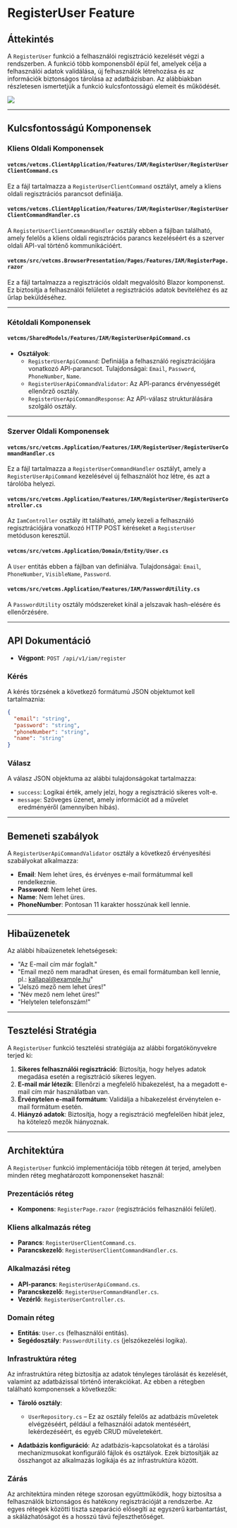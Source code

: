 # RegisterUser Feature

## Áttekintés

A `RegisterUser` funkció a felhasználói regisztráció kezelését végzi a rendszerben. A funkció több komponensből épül fel, amelyek célja a felhasználói adatok validálása, új felhasználók létrehozása és az információk biztonságos tárolása az adatbázisban. Az alábbiakban részletesen ismertetjük a funkció kulcsfontosságú elemeit és működését.

![](RegisterUser_Feature.png)

---

## Kulcsfontosságú Komponensek

### Kliens Oldali Komponensek

#### `vetcms/vetcms.ClientApplication/Features/IAM/RegisterUser/RegisterUserClientCommand.cs`
Ez a fájl tartalmazza a `RegisterUserClientCommand` osztályt, amely a kliens oldali regisztrációs parancsot definiálja.

#### `vetcms/vetcms.ClientApplication/Features/IAM/RegisterUser/RegisterUserClientCommandHandler.cs`
A `RegisterUserClientCommandHandler` osztály ebben a fájlban található, amely felelős a kliens oldali regisztrációs parancs kezeléséért és a szerver oldali API-val történő kommunikációért.

#### `vetcms/src/vetcms.BrowserPresentation/Pages/Features/IAM/RegisterPage.razor`
Ez a fájl tartalmazza a regisztrációs oldalt megvalósító Blazor komponenst. Ez biztosítja a felhasználói felületet a regisztrációs adatok beviteléhez és az űrlap beküldéséhez.

---

### Kétoldali Komponensek

#### `vetcms/SharedModels/Features/IAM/RegisterUserApiCommand.cs`
- **Osztályok**:
    - `RegisterUserApiCommand`: Definiálja a felhasználó regisztrációjára vonatkozó API-parancsot. Tulajdonságai: `Email`, `Password`, `PhoneNumber`, `Name`.
    - `RegisterUserApiCommandValidator`: Az API-parancs érvényességét ellenőrző osztály.
    - `RegisterUserApiCommandResponse`: Az API-válasz strukturálására szolgáló osztály.

---

### Szerver Oldali Komponensek

#### `vetcms/src/vetcms.Application/Features/IAM/RegisterUser/RegisterUserCommandHandler.cs`
Ez a fájl tartalmazza a `RegisterUserCommandHandler` osztályt, amely a `RegisterUserApiCommand` kezelésével új felhasználót hoz létre, és azt a tárolóba helyezi.

#### `vetcms/src/vetcms.Application/Features/IAM/RegisterUser/RegisterUserController.cs`
Az `IamController` osztály itt található, amely kezeli a felhasználó regisztrációjára vonatkozó HTTP POST kéréseket a `RegisterUser` metóduson keresztül.

#### `vetcms/src/vetcms.Application/Domain/Entity/User.cs`
A `User` entitás ebben a fájlban van definiálva. Tulajdonságai: `Email`, `PhoneNumber`, `VisibleName`, `Password`.

#### `vetcms/src/vetcms.Application/Features/IAM/PasswordUtility.cs`
A `PasswordUtility` osztály módszereket kínál a jelszavak hash-elésére és ellenőrzésére.

---

## API Dokumentáció

- **Végpont**: `POST /api/v1/iam/register`

### Kérés

A kérés törzsének a következő formátumú JSON objektumot kell tartalmaznia:

```json
{
  "email": "string",
  "password": "string",
  "phoneNumber": "string",
  "name": "string"
}
```

### Válasz

A válasz JSON objektuma az alábbi tulajdonságokat tartalmazza:

- `success`: Logikai érték, amely jelzi, hogy a regisztráció sikeres volt-e.
- `message`: Szöveges üzenet, amely információt ad a művelet eredményéről (amennyiben hibás).

---

## Bemeneti szabályok

A `RegisterUserApiCommandValidator` osztály a következő érvényesítési szabályokat alkalmazza:

- **Email**: Nem lehet üres, és érvényes e-mail formátummal kell rendelkeznie.
- **Password**: Nem lehet üres.
- **Name**: Nem lehet üres.
- **PhoneNumber**: Pontosan 11 karakter hosszúnak kell lennie.

---

## Hibaüzenetek

Az alábbi hibaüzenetek lehetségesek:

- "Az E-mail cím már foglalt."
- "Email mező nem maradhat üresen, és email formátumban kell lennie, pl.: kallapal@example.hu"
- "Jelszó mező nem lehet üres!"
- "Név mező nem lehet üres!"
- "Helytelen telefonszám!"

---

## Tesztelési Stratégia

A `RegisterUser` funkció tesztelési stratégiája az alábbi forgatókönyvekre terjed ki:

1. **Sikeres felhasználói regisztráció**: Biztosítja, hogy helyes adatok megadása esetén a regisztráció sikeres legyen.
2. **E-mail már létezik**: Ellenőrzi a megfelelő hibakezelést, ha a megadott e-mail cím már használatban van.
3. **Érvénytelen e-mail formátum**: Validálja a hibakezelést érvénytelen e-mail formátum esetén.
4. **Hiányzó adatok**: Biztosítja, hogy a regisztráció megfelelően hibát jelez, ha kötelező mezők hiányoznak.

---

## Architektúra

A `RegisterUser` funkció implementációja több rétegen át terjed, amelyben minden réteg meghatározott komponenseket használ:

### Prezentációs réteg
- **Komponens**: `RegisterPage.razor` (regisztrációs felhasználói felület).

### Kliens alkalmazás réteg
- **Parancs**: `RegisterUserClientCommand.cs`.
- **Parancskezelő**: `RegisterUserClientCommandHandler.cs`.

### Alkalmazási réteg
- **API-parancs**: `RegisterUserApiCommand.cs`.
- **Parancskezelő**: `RegisterUserCommandHandler.cs`.
- **Vezérlő**: `RegisterUserController.cs`.

### Domain réteg
- **Entitás**: `User.cs` (felhasználói entitás).
- **Segédosztály**: `PasswordUtility.cs` (jelszókezelési logika).

### Infrastruktúra réteg

Az infrastruktúra réteg biztosítja az adatok tényleges tárolását és kezelését, valamint az adatbázissal történő interakciókat. Az ebben a rétegben található komponensek a következők:

- **Tároló osztály**:
    - `UserRepository.cs` – Ez az osztály felelős az adatbázis műveletek elvégzéséért, például a felhasználói adatok mentéséért, lekérdezéséért, és egyéb CRUD műveletekért.

- **Adatbázis konfiguráció**: Az adatbázis-kapcsolatokat és a tárolási mechanizmusokat konfiguráló fájlok és osztályok. Ezek biztosítják az összhangot az alkalmazás logikája és az infrastruktúra között.

### Zárás

Az architektúra minden rétege szorosan együttműködik, hogy biztosítsa a felhasználók biztonságos és hatékony regisztrációját a rendszerbe. Az egyes rétegek közötti tiszta szeparáció elősegíti az egyszerű karbantartást, a skálázhatóságot és a hosszú távú fejleszthetőséget.
